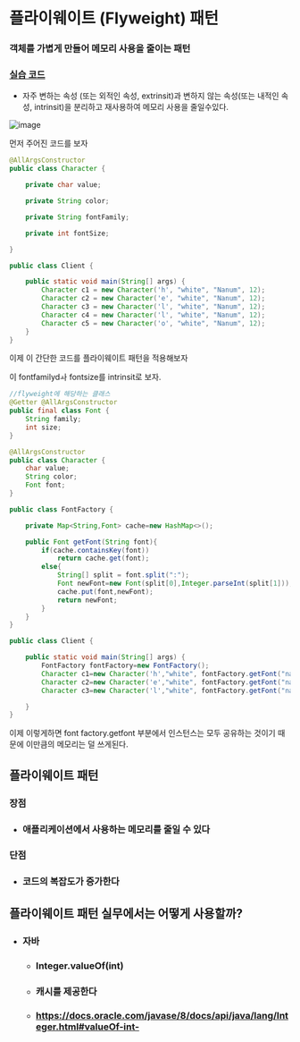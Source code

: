 # 플라이웨이트 (Flyweight) 패턴

### 객체를 가볍게 만들어 메모리 사용을 줄이는 패턴

### [실습 코드](https://github.com/saechimdaeki/GofDesignPattern-With-Java/tree/main/src/main/java/com/example/gofdesignpatternwithjava/_02_structural_patterns/_11_flyweight)

- 자주 변하는 속성 (또는 외적인 속성, extrinsit)과 변하지 않는 속성(또는 내적인 속성, intrinsit)을 분리하고 재사용하여 메모리 사용을 줄일수있다.

![image](https://user-images.githubusercontent.com/40031858/141992899-26f29019-1d1e-4bd0-a513-fca6e8370be0.png)

먼저 주어진 코드를 보자

```java
@AllArgsConstructor
public class Character {

    private char value;

    private String color;

    private String fontFamily;

    private int fontSize;

}
```

```java
public class Client {

    public static void main(String[] args) {
        Character c1 = new Character('h', "white", "Nanum", 12);
        Character c2 = new Character('e', "white", "Nanum", 12);
        Character c3 = new Character('l', "white", "Nanum", 12);
        Character c4 = new Character('l', "white", "Nanum", 12);
        Character c5 = new Character('o', "white", "Nanum", 12);
    }
}
```

이제 이 간단한 코드를 플라이웨이트 패턴을 적용해보자

이 fontfamilydㅘ fontsize를 intrinsit로 보자.

```java
//flyweight에 해당하는 클래스
@Getter @AllArgsConstructor
public final class Font {
    String family;
    int size;
}
```

```java
@AllArgsConstructor
public class Character {
    char value;
    String color;
    Font font;
}
```

```java
public class FontFactory {

    private Map<String,Font> cache=new HashMap<>();

    public Font getFont(String font){
        if(cache.containsKey(font))
            return cache.get(font);
        else{
            String[] split = font.split(":");
            Font newFont=new Font(split[0],Integer.parseInt(split[1]));
            cache.put(font,newFont);
            return newFont;
        }
    }
}
```

```java
public class Client {

    public static void main(String[] args) {
        FontFactory fontFactory=new FontFactory();
        Character c1=new Character('h',"white", fontFactory.getFont("nanum:12"));
        Character c2=new Character('e',"white", fontFactory.getFont("nanum:12"));
        Character c3=new Character('l',"white", fontFactory.getFont("nanum:12"));

    }
}
```

이제 이렇게하면 font factory.getfont 부분에서 인스턴스는 모두 공유하는 것이기 때문에 이만큼의 메모리는 덜 쓰게된다.

## 플라이웨이트 패턴

### 장점

- ### 애플리케이션에서 사용하는 메모리를 줄일 수 있다

### 단점

- ### 코드의 복잡도가 증가한다

## 플라이웨이트 패턴 실무에서는 어떻게 사용할까?

- ### 자바

  - ### Integer.valueOf(int)

  - ### 캐시를 제공한다

  - ### https://docs.oracle.com/javase/8/docs/api/java/lang/Integer.html#valueOf-int-

  



